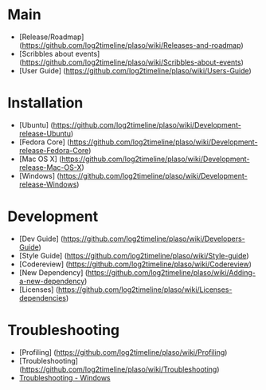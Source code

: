 # Main

 * [Release/Roadmap] (https://github.com/log2timeline/plaso/wiki/Releases-and-roadmap)
 * [Scribbles about events] (https://github.com/log2timeline/plaso/wiki/Scribbles-about-events)
 * [User Guide] (https://github.com/log2timeline/plaso/wiki/Users-Guide)

# Installation

 * [Ubuntu] (https://github.com/log2timeline/plaso/wiki/Development-release-Ubuntu)
 * [Fedora Core] (https://github.com/log2timeline/plaso/wiki/Development-release-Fedora-Core)
 * [Mac OS X] (https://github.com/log2timeline/plaso/wiki/Development-release-Mac-OS-X)
 * [Windows] (https://github.com/log2timeline/plaso/wiki/Development-release-Windows)

# Development

 * [Dev Guide] (https://github.com/log2timeline/plaso/wiki/Developers-Guide)
 * [Style Guide] (https://github.com/log2timeline/plaso/wiki/Style-guide)
 * [Codereview] (https://github.com/log2timeline/plaso/wiki/Codereview)
 * [New Dependency] (https://github.com/log2timeline/plaso/wiki/Adding-a-new-dependency)
 * [Licenses] (https://github.com/log2timeline/plaso/wiki/Licenses-dependencies)

# Troubleshooting

 * [Profiling] (https://github.com/log2timeline/plaso/wiki/Profiling)
 * [Troubleshooting] (https://github.com/log2timeline/plaso/wiki/Troubleshooting)
 * [Troubleshooting - Windows](https://github.com/log2timeline/plaso/wiki/Troubleshooting-Windows)
